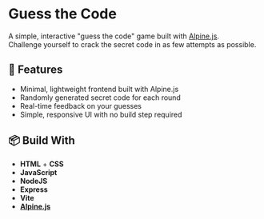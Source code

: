 # Guess the Code

A simple, interactive "guess the code" game built with [Alpine.js](https://alpinejs.dev/).  
Challenge yourself to crack the secret code in as few attempts as possible.

## 🚀 Features
- Minimal, lightweight frontend built with Alpine.js
- Randomly generated secret code for each round
- Real-time feedback on your guesses
- Simple, responsive UI with no build step required

## 📦 Build With
- **HTML** + **CSS**
- **JavaScript**
- **NodeJS**
- **Express**
- **Vite**
- **[Alpine.js](https://alpinejs.dev/)**


